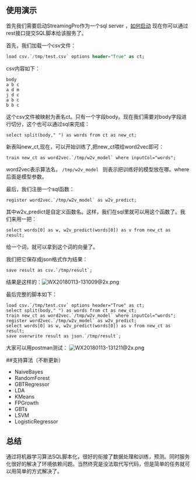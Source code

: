 ## 使用演示

首先我们需要启动StreamingPro作为一个sql server ，[如何启动](https://github.com/allwefantasy/streamingpro/blob/master/README.md#启动一个sqlserver服务)
现在你可以通过rest接口提交SQL脚本给该服务了。

首先，我们加载一个csv文件：

```sql
load csv.`/tmp/test.csv` options header="True" as ct;
```
 csv内容如下：

```
body
a b c
a d m
j d c
a b c
b b c
```
这个csv文件被映射为表名ct。只有一个字段body。现在我们需要对body字段进行切分，这个也可以通过sql来完成：

```
select split(body," ") as words from ct as new_ct;
```

新表叫new_ct,现在，可以开始训练了,把new_ct喂给word2vec即可：

```
train new_ct as word2vec.`/tmp/w2v_model` where inputCol="words";
```

word2vec表示算法名， `/tmp/w2v_model ` 则表示把训练好的模型放在哪。where 后面是模型参数。

最后，我们注册一个sql函数：

```
register word2vec.`/tmp/w2v_model` as w2v_predict;
```

其中w2v_predict是自定义函数名。这样，我们在sql里就可以用这个函数了。我们来用一把：

```
select words[0] as w, w2v_predict(words[0]) as v from new_ct as result;
```
给一个词，就可以拿到这个词的向量了。

我们把它保存成json格式作为结果：

```
save result as csv.`/tmp/result`;
```

结果是这样的：![WX20180113-131009@2x.png](http://upload-images.jianshu.io/upload_images/1063603-63c169001e02e894.png?imageMogr2/auto-orient/strip%7CimageView2/2/w/620)

最后完整的脚本如下：

```
load csv.`/tmp/test.csv` options header="True" as ct;
select split(body," ") as words from ct as new_ct;
train new_ct as word2vec.`/tmp/w2v_model` where inputCol="words";
register word2vec.`/tmp/w2v_model` as w2v_predict;
select words[0] as w, w2v_predict(words[0]) as v from new_ct as result;
save overwrite result as json.`/tmp/result`;
```

大家可以用postman测试：
![WX20180113-131211@2x.png](http://upload-images.jianshu.io/upload_images/1063603-1960fd63dd9f2fc3.png?imageMogr2/auto-orient/strip%7CimageView2/2/w/620)


##支持算法（不断更新）

* NaiveBayes
* RandomForest
* GBTRegressor
* LDA
* KMeans
* FPGrowth
* GBTs
* LSVM
* LogisticRegressor

## 总结
通过将机器学习算法SQL脚本化，很好的衔接了数据处理和训练，预测。同时服务化很好的解决了环境依赖问题。当然终究是没法取代写代码，但是简单的任务就可以用简单的方式解决了。